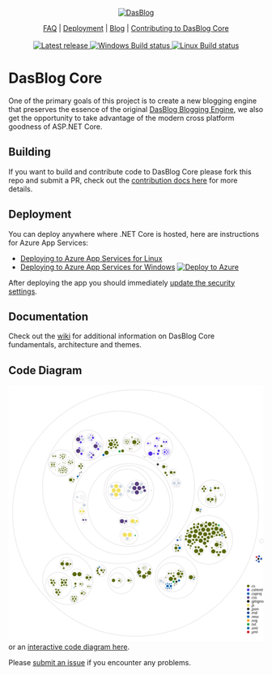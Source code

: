 <p align="center">
  <a href="https://github.com/poppastring/dasblog-core">
    <img src="https://github.com/poppastring/dasblog-core/blob/main/images/dasblog.jpg" alt="DasBlog" />
  </a>
</p>
<p align="center">
	<a href="https://github.com/poppastring/dasblog-core/blob/main/FAQ.md">FAQ</a> |
	<a href="https://github.com/poppastring/dasblog-core/wiki/1.-Deployment">Deployment</a> |
	<a href="https://www.poppastring.com/blog/category/dasblog-core">Blog</a> |
	<a href="https://github.com/poppastring/dasblog-core/blob/main/CONTRIBUTING.md">Contributing to DasBlog Core</a>
	<br /><br />
	<a href="https://github.com/poppastring/dasblog-core/releases/">
		<img src="https://img.shields.io/github/v/release/poppastring/dasblog-core.svg" alt="Latest release" />
	</a>
	<a href="https://poppastring.visualstudio.com/dasblog-core/_build/latest?definitionId=2&branchName=main">
		<img src="https://poppastring.visualstudio.com/dasblog-core/_apis/build/status/poppastring.dasblog-core?branchName=master&jobName=Job&configuration=Job%20windows" alt="Windows Build status" />
	</a>
	<a href="https://poppastring.visualstudio.com/dasblog-core/_build/latest?definitionId=2&branchName=main">
		<img src="https://poppastring.visualstudio.com/dasblog-core/_apis/build/status/poppastring.dasblog-core?branchName=master&jobName=Job&configuration=Job%20linux" alt="Linux Build status" />
	</a>
</p>

# DasBlog Core
One of the primary goals of this project is to create a new blogging engine that preserves the essence of the original [DasBlog Blogging Engine](https://msdn.microsoft.com/en-us/library/aa480016.aspx), we also get the opportunity to take advantage of the modern cross platform goodness of ASP.NET Core.

## Building 
If you want to build and contribute code to DasBlog Core please fork this repo and submit a PR, check out the [contribution docs here](https://github.com/poppastring/dasblog-core/blob/main/CONTRIBUTING.md#developers) for more details.

## Deployment

You can deploy anywhere where .NET Core is hosted, here are instructions for Azure App Services:
* [Deploying to Azure App Services for Linux](https://github.com/poppastring/dasblog-core/wiki/1.-Deployment#deploy-to-azure-app-services-for-linux)
* [Deploying to Azure App Services for Windows](https://github.com/poppastring/dasblog-core/wiki/1.-Deployment#deploy-to-azure-app-services-for-windows)
[![Deploy to Azure](https://aka.ms/deploytoazurebutton)](https://portal.azure.com/#create/Microsoft.Template/uri/https%3A%2F%2Fraw.githubusercontent.com%2Frumdood%2Fdasblog-core%2Fissue-492-deploytoazurebutton%2Fdeploy%2Fazuredeploy.json)

After deploying the app you should immediately [update  the security settings](https://github.com/poppastring/dasblog-core/wiki/2.-Configure-your-blog).   

## Documentation
Check out the [wiki](https://github.com/poppastring/dasblog-core/wiki) for additional information on DasBlog Core fundamentals, architecture and themes.

## Code Diagram
![Visualization of the codebase](./diagram.svg) or an [interactive code diagram here](https://octo-repo-visualization.vercel.app/?repo=poppastring%2Fdasblog-core).

Please [submit an issue](https://github.com/poppastring/dasblog-core/issues) if you encounter any problems.

